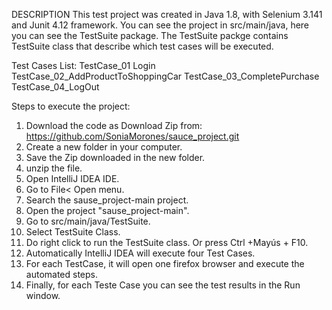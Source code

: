 DESCRIPTION
This test project was created in Java 1.8, with Selenium 3.141 and Junit 4.12 framework.
You can see the project in src/main/java, here you can see the TestSuite package.
The TestSuite packge contains TestSuite class that describe which test cases will be executed.

Test Cases List:
TestCase_01 Login
TestCase_02_AddProductToShoppingCar
TestCase_03_CompletePurchase
TestCase_04_LogOut

Steps to execute the project:
1. Download the code as Download Zip  from: https://github.com/SoniaMorones/sauce_project.git
2. Create a new folder in your computer.
3. Save the Zip downloaded in the new folder. 
4. unzip the file.
5. Open IntelliJ IDEA IDE.
6. Go to  File< Open menu.
7. Search the sause_project-main project.
8. Open the project "sause_project-main".
9. Go to src/main/java/TestSuite.
10. Select TestSuite Class.
11. Do right click to run the TestSuite class. Or press Ctrl +Mayús + F10.
12. Automatically IntelliJ IDEA will execute four Test Cases. 
13. For each TestCase, it will open one firefox browser and execute the automated steps.
14. Finally, for each Teste Case you can see the test results in the Run window.

